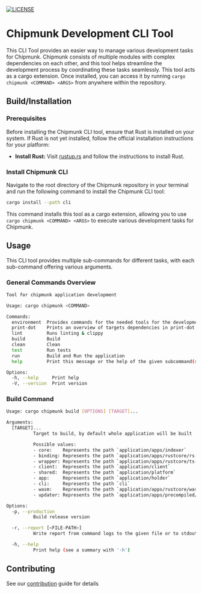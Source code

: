 [![LICENSE](https://img.shields.io/badge/License-Apache_2.0-blue.svg)](LICENSE.txt)

# Chipmunk Development CLI Tool

This CLI Tool provides an easier way to manage various development tasks for Chipmunk.
Chipmunk consists of multiple modules with complex dependencies on each other, and this tool helps streamline the development process by coordinating these tasks seamlessly.
This tool acts as a cargo extension. Once installed, you can access it by running `cargo chipmunk <COMMAND> <ARGS>` from anywhere within the repository.

## Build/Installation

### Prerequisites

Before installing the Chipmunk CLI tool, ensure that Rust is installed on your system. If Rust is not yet installed, follow the official installation instructions for your platform:

- **Install Rust:** Visit [rustup.rs](https://rustup.rs/) and follow the instructions to install Rust.

### Install Chipmunk CLI

Navigate to the root directory of the Chipmunk repository in your terminal and run the following command to install the Chipmunk CLI tool:

```bash
cargo install --path cli
```

This command installs this tool as a cargo extension, allowing you to use `cargo chipmunk <COMMAND> <ARGS>` to execute various development tasks for Chipmunk.


## Usage

This CLI tool provides multiple sub-commands for different tasks, with each sub-command offering various arguments.

### General Commands Overview

```bash
Tool for chipmunk application development

Usage: cargo chipmunk <COMMAND>

Commands:
  environment  Provides commands for the needed tools for the development [aliases: env]
  print-dot    Prints an overview of targets dependencies in print-dot format for `Graphviz` [aliases: dot]
  lint         Runs linting & clippy
  build        Build
  clean        Clean
  test         Run tests
  run          Build and Run the application
  help         Print this message or the help of the given subcommand(s)

Options:
  -h, --help     Print help
  -V, --version  Print version
```

### Build Command 

```bash
Usage: cargo chipmunk build [OPTIONS] [TARGET]...

Arguments:
  [TARGET]...
          Target to build, by default whole application will be built

          Possible values:
          - core:    Represents the path `application/apps/indexer`
          - binding: Represents the path `application/apps/rustcore/rs-bindings`
          - wrapper: Represents the path `application/apps/rustcore/ts-bindings`
          - client:  Represents the path `application/client`
          - shared:  Represents the path `application/platform`
          - app:     Represents the path `application/holder`
          - cli:     Represents the path `cli`
          - wasm:    Represents the path `application/apps/rustcore/wasm-bindings`
          - updater: Represents the path `application/apps/precompiled/updater

Options:
  -p, --production
          Build release version

  -r, --report [<FILE-PATH>]
          Write report from command logs to the given file or to stdout if no file is defined

  -h, --help
          Print help (see a summary with '-h')
```

## Contributing
See our [contribution](contribution.md) guide for details
